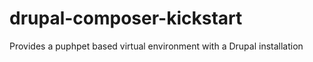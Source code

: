 # drupal-composer-kickstart
Provides a puphpet based virtual environment with a Drupal installation 
